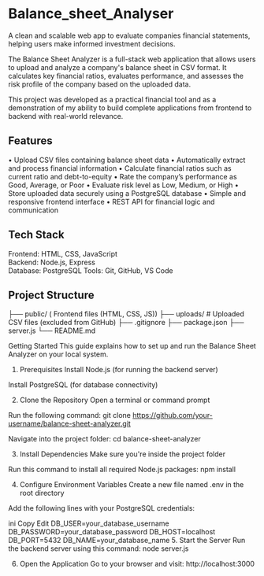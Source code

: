 # Balance_sheet_Analyser
A clean and scalable web app to evaluate companies financial statements, helping users make informed investment decisions.


The Balance Sheet Analyzer is a full-stack web application that allows users to upload and analyze a company's balance sheet in CSV format. It calculates key financial ratios, evaluates performance, and assesses the risk profile of the company based on the uploaded data.

This project was developed as a practical financial tool and as a demonstration of my ability to build complete applications from frontend to backend with real-world relevance.



## Features
• Upload CSV files containing balance sheet data
• Automatically extract and process financial information
• Calculate financial ratios such as current ratio and debt-to-equity
• Rate the company’s performance as Good, Average, or Poor
• Evaluate risk level as Low, Medium, or High
• Store uploaded data securely using a PostgreSQL database
• Simple and responsive frontend interface
• REST API for financial logic and communication



## Tech Stack

Frontend: HTML, CSS, JavaScript  
Backend: Node.js, Express  
Database: PostgreSQL 
Tools: Git, GitHub, VS Code



## Project Structure
├── public/ ( Frontend files (HTML, CSS, JS))
├── uploads/ # Uploaded CSV files (excluded from GitHub)
├── .gitignore
├── package.json
├── server.js
└── README.md


Getting Started
This guide explains how to set up and run the Balance Sheet Analyzer on your local system.

1. Prerequisites
Install Node.js (for running the backend server)

Install PostgreSQL (for database connectivity)

2. Clone the Repository
Open a terminal or command prompt

Run the following command:
git clone https://github.com/your-username/balance-sheet-analyzer.git

Navigate into the project folder:
cd balance-sheet-analyzer

3. Install Dependencies
Make sure you're inside the project folder

Run this command to install all required Node.js packages:
npm install

4. Configure Environment Variables
Create a new file named .env in the root directory

Add the following lines with your PostgreSQL credentials:

ini
Copy
Edit
DB_USER=your_database_username
DB_PASSWORD=your_database_password
DB_HOST=localhost
DB_PORT=5432
DB_NAME=your_database_name
5. Start the Server
Run the backend server using this command:
node server.js

6. Open the Application
Go to your browser and visit:
http://localhost:3000
